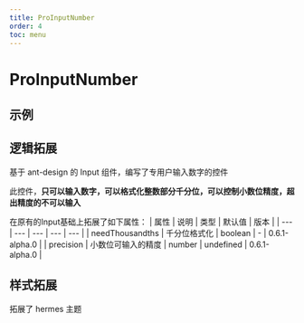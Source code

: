 ```yaml
---
title: ProInputNumber
order: 4
toc: menu
---
```


# ProInputNumber

## 示例
<code src="../../packages/antd-ext/examples/ProInputNumber"></code>

## 逻辑拓展
基于 ant-design 的 Input 组件，编写了专用户输入数字的控件

此控件，**只可以输入数字，可以格式化整数部分千分位，可以控制小数位精度，超出精度的不可以输入**

在原有的Input基础上拓展了如下属性：
| 属性 | 说明 | 类型 | 默认值 | 版本 |
| --- | --- | --- | --- | --- |
| needThousandths | 千分位格式化 | boolean | - | 0.6.1-alpha.0 |
| precision | 小数位可输入的精度 | number | undefined | 0.6.1-alpha.0 |


## 样式拓展
拓展了 hermes 主题
